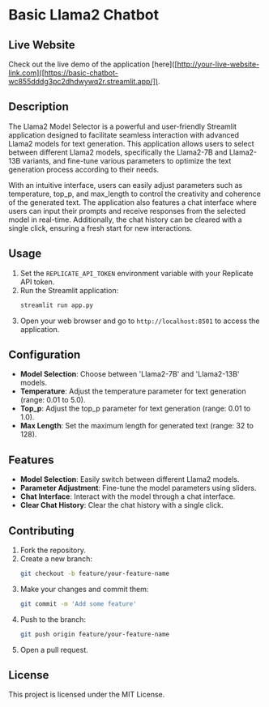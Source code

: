 # Basic Llama2 Chatbot

## Live Website
Check out the live demo of the application [here]([http://your-live-website-link.com]([https://basic-chatbot-wc855dddg3pc2dhdwywq2r.streamlit.app/]).


## Description
The Llama2 Model Selector is a powerful and user-friendly Streamlit application designed to facilitate seamless interaction with advanced Llama2 models for text generation. This application allows users to select between different Llama2 models, specifically the Llama2-7B and Llama2-13B variants, and fine-tune various parameters to optimize the text generation process according to their needs.

With an intuitive interface, users can easily adjust parameters such as temperature, top_p, and max_length to control the creativity and coherence of the generated text. The application also features a chat interface where users can input their prompts and receive responses from the selected model in real-time. Additionally, the chat history can be cleared with a single click, ensuring a fresh start for new interactions.


## Usage
1. Set the `REPLICATE_API_TOKEN` environment variable with your Replicate API token.
2. Run the Streamlit application:
    ```sh
    streamlit run app.py
    ```
3. Open your web browser and go to `http://localhost:8501` to access the application.

## Configuration
- **Model Selection**: Choose between 'Llama2-7B' and 'Llama2-13B' models.
- **Temperature**: Adjust the temperature parameter for text generation (range: 0.01 to 5.0).
- **Top_p**: Adjust the top_p parameter for text generation (range: 0.01 to 1.0).
- **Max Length**: Set the maximum length for generated text (range: 32 to 128).

## Features
- **Model Selection**: Easily switch between different Llama2 models.
- **Parameter Adjustment**: Fine-tune the model parameters using sliders.
- **Chat Interface**: Interact with the model through a chat interface.
- **Clear Chat History**: Clear the chat history with a single click.

## Contributing
1. Fork the repository.
2. Create a new branch:
    ```sh
    git checkout -b feature/your-feature-name
    ```
3. Make your changes and commit them:
    ```sh
    git commit -m 'Add some feature'
    ```
4. Push to the branch:
    ```sh
    git push origin feature/your-feature-name
    ```
5. Open a pull request.

## License
This project is licensed under the MIT License.
